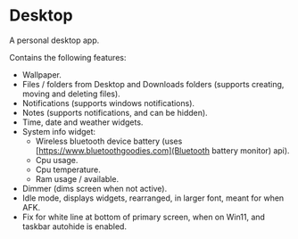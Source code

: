 # Desktop
 A personal desktop app.

Contains the following features:
* Wallpaper.
* Files / folders from Desktop and Downloads folders (supports creating, moving and deleting files).
* Notifications (supports windows notifications).
* Notes (supports notifications, and can be hidden).
* Time, date and weather widgets.
* System info widget:
  * Wireless bluetooth device battery (uses [https://www.bluetoothgoodies.com](Bluetooth battery monitor) api).
  * Cpu usage.
  * Cpu temperature.
  * Ram usage / available.
* Dimmer (dims screen when not active).
* Idle mode, displays widgets, rearranged, in larger font, meant for when AFK.
* Fix for white line at bottom of primary screen, when on Win11, and taskbar autohide is enabled.
